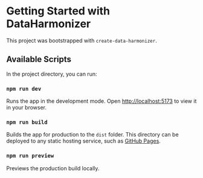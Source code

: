 # Getting Started with DataHarmonizer

This project was bootstrapped with `create-data-harmonizer`.

## Available Scripts

In the project directory, you can run:

### `npm run dev`

Runs the app in the development mode.
Open [http://localhost:5173](http://localhost:5173) to view it in your browser.

### `npm run build`

Builds the app for production to the `dist` folder. This directory can be deployed to any static hosting service, such as [GitHub Pages](https://docs.github.com/en/pages/quickstart).

### `npm run preview`

Previews the production build locally.
